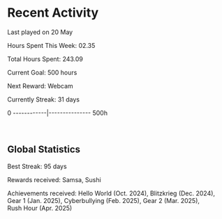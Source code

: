 # Recent Activity
Last played on 20 May  

Hours Spent This Week: 02.35  

Total Hours Spent: 243.09  

Current Goal: 500 hours  

Next Reward: Webcam

Currently Streak: 31 days 

0 ------------|--------------- 500h  
<br><br>

## Global Statistics
Best Streak: 95 days

Rewards received: Samsa, Sushi

Achievements received: Hello World (Oct. 2024), Blitzkrieg (Dec. 2024), Gear 1 (Jan. 2025), Cyberbullying (Feb. 2025), Gear 2 (Mar. 2025),  
Rush Hour (Apr. 2025)
